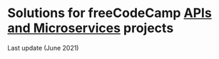 # Solutions for freeCodeCamp [APIs and Microservices](https://www.freecodecamp.org/learn/apis-and-microservices) projects

Last update (June 2021)